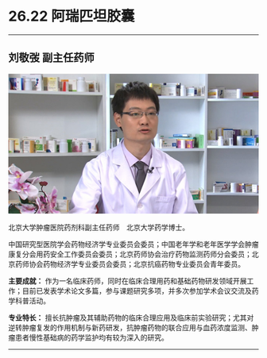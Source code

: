 # 26.22 阿瑞匹坦胶囊

---

## 刘敬弢 副主任药师

![1684767125521](image/c26_022/1684767125521.png)

北京大学肿瘤医院药剂科副主任药师　北京大学药学博士。

中国研究型医院学会药物经济学专业委员会委员；中国老年学和老年医学学会肿瘤康复分会用药安全工作委员会委员；北京药师协会治疗药物监测药师分会委员；北京药师协会药物经济学专业委员会委员；北京抗癌药物专业委员会青年委员。

**主要成就：** 作为一名临床药师，同时在临床合理用药和基础药物研发领域开展工作；目前已发表学术论文多篇，参与课题研究多项，并多次参加学术会议交流及药学科普活动。

**专业特长：** 擅长抗肿瘤及其辅助药物的临床合理应用及临床前实验研究；尤其对逆转肿瘤复发的作用机制与新药研发，抗肿瘤药物的联合应用与血药浓度监测、肿瘤患者慢性基础病的药学监护均有较为深入的研究。

---
